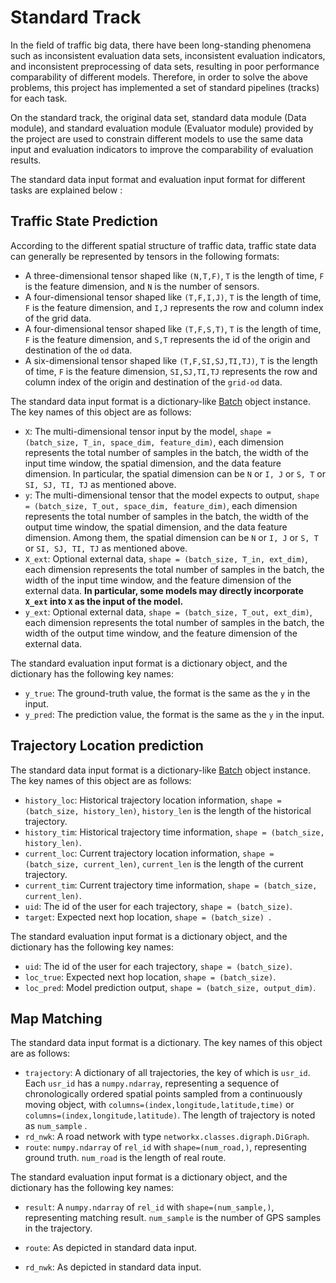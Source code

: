 # Standard Track

In the field of traffic big data, there have been long-standing phenomena such as inconsistent evaluation data sets, inconsistent evaluation indicators, and inconsistent preprocessing of data sets, resulting in poor performance comparability of different models. Therefore, in order to solve the above problems, this project has implemented a set of standard pipelines (tracks) for each task.

On the standard track, the original data set, standard data module (Data module), and standard evaluation module (Evaluator module) provided by the project are used to constrain different models to use the same data input and evaluation indicators to improve the comparability of evaluation results.

The standard data input format and evaluation input format for different tasks are explained below :

## Traffic State Prediction

According to the different spatial structure of traffic data, traffic state data can generally be represented by tensors in the following formats:

- A three-dimensional tensor shaped like `(N,T,F)`, `T` is the length of time, `F` is the feature dimension, and `N` is the number of sensors.
- A four-dimensional tensor shaped like `(T,F,I,J)`, `T` is the length of time, `F` is the feature dimension, and `I,J` represents the row and column index of the grid data.
- A four-dimensional tensor shaped like `(T,F,S,T)`, `T` is the length of time, `F` is the feature dimension, and `S,T` represents the id of the origin and destination of the `od` data.
- A six-dimensional tensor shaped like `(T,F,SI,SJ,TI,TJ)`, `T` is the length of time, `F` is the feature dimension, `SI,SJ,TI,TJ` represents the row and column index of the origin and destination of the `grid-od` data.

The standard data input format is a dictionary-like [Batch](../data/batch.md) object instance. The key names of this object are as follows:

* `X`:  The multi-dimensional tensor input by the model, `shape = (batch_size, T_in, space_dim, feature_dim)`, each dimension represents the total number of samples in the batch, the width of the input time window, the spatial dimension, and the data feature dimension. In particular, the spatial dimension can be `N` or `I, J` or `S, T` or `SI, SJ, TI, TJ` as mentioned above.
* `y`:  The multi-dimensional tensor that the model expects to output, `shape = (batch_size, T_out, space_dim, feature_dim)`, each dimension represents the total number of samples in the batch, the width of the output time window, the spatial dimension, and the data feature dimension. Among them, the spatial dimension can be `N` or `I, J` or `S, T` or `SI, SJ, TI, TJ` as mentioned above.
* `X_ext`: Optional external data, `shape = (batch_size, T_in, ext_dim)`, each dimension represents the total number of samples in the batch, the width of the input time window, and the feature dimension of the external data. **In particular, some models may directly incorporate `X_ext` into `X` as the input of the model.**
* `y_ext`: Optional external data, `shape = (batch_size, T_out, ext_dim)`, each dimension represents the total number of samples in the batch, the width of the output time window, and the feature dimension of the external data.

The standard evaluation input format is a dictionary object, and the dictionary has the following key names:

- `y_true`:  The ground-truth value, the format is the same as the `y` in the input.
- `y_pred`:  The prediction value, the format is the same as the `y` in the input.

## Trajectory Location prediction

The standard data input format is a dictionary-like [Batch](../data/batch.md) object instance. The key names of this object are as follows:

- `history_loc`: Historical trajectory location information, `shape = (batch_size, history_len)`, `history_len` is the length of the historical trajectory.
- `history_tim`: Historical trajectory time information, `shape = (batch_size, history_len)`.
- `current_loc`: Current trajectory location information, `shape = (batch_size, current_len)`,  `current_len` is the length of the current trajectory.
- `current_tim`: Current trajectory time information, `shape = (batch_size, current_len)`.
- `uid`: The id of the user for each trajectory, `shape = (batch_size)`.
- `target`: Expected next hop location, `shape = (batch_size) `.

The standard evaluation input format is a dictionary object, and the dictionary has the following key names:

- `uid`: The id of the user for each trajectory,  `shape = (batch_size)`.
- `loc_true`:  Expected next hop location,  `shape = (batch_size)`.
- `loc_pred`:  Model prediction output, `shape = (batch_size, output_dim)`.

## Map Matching

The standard data input format is a dictionary. The key names of this object are as follows:

* `trajectory`: A dictionary of all trajectories, the key of which is `usr_id`. Each `usr_id` has a `numpy.ndarray`, representing a sequence of chronologically ordered spatial points sampled from a continuously moving object, with `columns=(index,longitude,latitude,time)` or `columns=(index,longitude,latitude)`. The length of trajectory is noted as `num_sample` .
* `rd_nwk`: A road network with type `networkx.classes.digraph.DiGraph`.
* `route`: `numpy.ndarray` of `rel_id` with `shape=(num_road,)`, representing ground truth. `num_road` is the length of real route.

The standard evaluation input format is a dictionary object, and the dictionary has the following key names:

* `result`: A `numpy.ndarray` of `rel_id` with `shape=(num_sample,)`, representing matching result. `num_sample` is the number of GPS samples in the trajectory.

* `route`: As depicted in standard data input.

* `rd_nwk`: As depicted in standard data input.

  